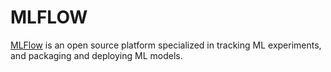 MLFLOW
======

[MLFlow](https://mlflow.org/) is an open source platform specialized in tracking ML experiments, and packaging and deploying ML models.
